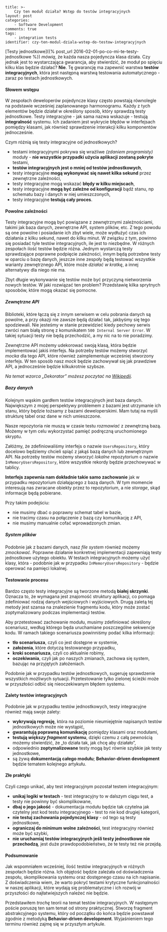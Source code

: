 ~~~
title: >-
    Czy ten moduł działa? Wstęp do testów integracyjnych
layout: post
categories: 
    - Software Development
comments: true
tags: 
    - integration tests
identifier: czy-ten-modul-dziala-wstep-do-testow-integracyjnych
~~~

[Testy jednostkowe]({% post_url 2016-02-01-po-co-mi-te-testy-jednostkowe %}) *mówią*, że każda nasza pojedyncza klasa działa.
Czy jednak jest to wystarczająca gwarancja, aby stwierdzić, że moduł po spięciu kilku klas będzie działać? **Nie**.
Tę gwarancję ma zapewnić warstwa **testów integracyjnych**, która jest następną warstwą testowania automatycznego - zaraz po testach jednostkowych.

#### Słowem wstępu

W zespołach deweloperów pojedyncze klasy często powstają równolegle na podstawie wcześniej zaplanowanego harmonogramu. 
Każdy z tych elementów będzie działał w określony sposób, który sprawdzą testy jednostkowe. Testy integracyjne - jak 
sama nazwa wskazuje - testują **integralność** systemu. Ich zadaniem jest wykrycie błędów w interfejsach pomiędzy klasami, 
jak również sprawdzenie interakcji kilku komponentów jednocześnie. 

Czym różnią się testy integracyjne od jednostkowych?

- testami integracyjnymi pokrywa się wrażliwe *(zdaniem programisty)* moduły - **nie wszystkie przypadki użycia aplikacji zostaną pokryte** testami,
- **testów integracyjnych jest o mniej od testów jednostkowych**,
- testy integracyjne **mogą wykonywać się nawet kilka sekund** przez zewnętrzne zależności,
- testy integracyjne mogą wskazać **błędy w kilku miejscach**,
- testy integracyjne **mogą być zależne od konfiguracji** bądź stanu, np schematu bazy i danych w niej umieszczonych,
- testy integracyjne **testują cały proces**.

#### Powolne zależności 

Testy integracyjne mogą być powiązane z zewnętrznymi zależnościami, takimi jak baza danych, zewnętrzne API, system plików, etc.
Z tego powodu są one powolne i posiadanie ich zbyt wiele, może wydłużyć czas ich działania z kilku sekund, nawet do kilku minut.
W związku z tym, powinno się posiadać tyle testów integracyjnych, ile jest to niezbędne. W różnych zespołach ilość testów
będzie różna. Jednym wystarczą testy sprawdzające poprawne podpięcie zależności, innym będą potrzebne testy w oparciu
o bazę danych, jeszcze inne zespoły będą testować wszystkie warianty zewnętrznego API, które może *działać w kratkę*, a 
innej alternatywy dla niego nie ma.

Zbyt długie wykonywanie się testów może być przyczyną nietworzenia nowych testów. W jaki rozwiązać ten problem? 
Przedstawię kilka sprytnych sposobów, które mogą okazać się pomocne.

##### Zewnętrzne API

Biblioteki, które łączą się z innym serwisem w celu pobrania danych są powolne, a przy okazji nie zawsze będą działać tak, 
jakbyśmy się tego spodziewali. Nie jesteśmy w stanie przewidzieć kiedy pechowy serwis zwróci nam białą stronę z komunikatem
`500 Internal Server Error`. W takiej sytuacji testy nie będą przechodzić, a my nic na to nie poradzimy.  

Zewnętrzne API możemy udekorować swoją klasą, która będzie implementować jakiś interfejs. Na potrzeby testów możemy stworzyć
*mocka* dla tego API, które również zaimplementuje wcześniej stworzony interfejs. W ten sposób nasz *mock* będzie zachowywał się
jak prawdziwe API, a jednocześnie będzie kilkukrotnie szybsze. 

*Na temat wzorca „Dekorator” możesz poczytać na [Wikipedii](https://pl.wikipedia.org/wiki/Dekorator_(wzorzec_projektowy)).* 

##### Bazy danych

Kolejnym wąskim gardłem testów integracyjnych jest baza danych. Największym z mojej perspektywy problemem z bazami jest
utrzymanie ich stanu, który będzie tożsamy z bazami deweloperskimi. Mam tutaj na myśli strukturę tabel oraz dane w nich umieszczone.

Nasze repozytoria nie muszą w czasie testu *rozmawiać* z zewnętrzną bazą. Możemy w tym celu wykorzystać pamięć podręczną
uruchomionego skryptu. 

Załóżmy, że zdefiniowaliśmy interfejs o nazwie `UsersRepository`, który docelowo będziemy chcieli spiąć z jakąś bazą danych
lub zewnętrznym API. Na potrzeby testów możemy stworzyć *lokalne* repozytorium o nazwie `InMemoryUsersRepository`, które 
wszystkie rekordy będzie przechowywać w tablicy. 

**Interfejs zapewnia nam dokładnie takie samo zachowanie** jak w przypadku repozytorium działającego z bazą danych. 
W tym momencie interesują nas zwracane obiekty przez to repozytorium, a nie *storage*, skąd informacje będą pobierane.

Przy takim podejściu: 

- nie musimy dbać o poprawny schemat tabel w bazie,
- nie tracimy czasu na połączenie z bazą czy komunikację z API,
- nie musimy manualnie cofać wprowadzonych zmian.

##### System plików

Podobnie jak z bazami danych, nasz *file system* również możemy *zmockować*. Poprawne działanie konkretnej implementacji
zapewniają testy jednostkowe użytego obiektu. W testach integracyjnych możemy użyć klasy, która - podobnie jak w przypadku
`InMemoryUsersRepository` - będzie operować na pamięci lokalnej.

#### Testowanie procesu

Bardzo często testy integracyjne są tworzone metodą **białej skrzynki**. Oznacza to, że wymagana jest znajomość struktury 
aplikacji, co pomaga zdefiniować rodzaj danych wejściowych i wyjściowych. Drugą zaletą tej metody jest szansa na znalezienie 
fragmentu kodu, który może zostać zoptymalizowany podczas implementacji testów.

Aby przetestować zachowanie modułu, musimy zdefiniować określony scenariusz, według którego będa uruchamiane
poszczególne sekwencje kodu. W ramach takiego scenariusza powinniśmy podać kilka informacji:

- **tło scenariusza**, czyli co jest dostępne w systemie,
- **założenia**, które dotyczą testowanego przypadku,
- **kroki scenariusza**, czyli co aktualnie robimy,
- **oczekiwania**, czyli jak po naszych zmianach, zachowa się system, bazując na przyjętych założeniach.

Podobnie jak w przypadku testów jednostkowych, sugeruję sprawdzenie wszystkich możliwych sytuacji. Przetestowanie
tylko zielonej ścieżki może w przyszłości odbić się nieoczekiwanym błędem systemu.

#### Zalety testów integracyjnych

Podobnie jak w przypadku testów jednostkowych, testy integracyjne również mają swoje zalety:

- **wykrywają regresję**, która na poziomie nieumiejętnie napisanych testów jednostkowych może nie wystąpić,
- **gwarantują poprawną komunikację** pomiędzy klasami oraz modułami,
- **testują *większy fragment* systemu**, dzięki czemu z całą pewnością możemy stwierdzić, że „to działa tak, jak chcę aby działało”,
- odpowiednio **zoptymalizowane** testy mogą być równie szybkie jak testy jednostkowe,
- są żywą **dokumentacją całego modułu**; **Behavior-driven development** będzie tematem kolejnego artykułu.

#### Złe praktyki

Czyli czego unikać, aby test integracyjnym pozostał testem integracyjnym:

- **unikaj logiki w testach** - test integracyjny to w dalszym ciągu test, a testy nie powinny być skomplikowane,
- **dbaj o jego jakość** - dokumentacja modułu będzie tak czytelna jak czytelny jest kod testu integracyjnego - test to nie kod drugiej kategorii,
- **nie testuj zachowania pojedynczej klasy** - od tego są testy jednostkowe,
- **ograniczaj do minimum wolne zależności**, test integracyjny również może być szybki,
- **nie uruchamiaj testów integracyjnych jeśli testy jednostkowe nie przechodzą**, jest duże prawdopodobieństwo, że te testy też nie przejdą.

#### Podsumowanie

Jak wspomniałem wcześniej, ilość testów integracyjnych w różnych zespołach będzie różna. Ich objętość będzie zależała
od doświadczenia zespołu, skomplikowania systemu oraz dostępnego czasu na ich napisanie. Z doświadczenia wiem, że warto
pokryć testami krytyczne funkcjonalności w naszej aplikacji, które wydają się problematyczne i ich rozwój w przyszłości
do najłatwiejszych należeć nie będzie.

Przedstawiłem *trochę* teorii na temat testów integracyjnych. W następnym poście poruszę ten sam temat od strony praktycznej.
Stworzę fragment abstrakcyjnego systemu, który od początku do końca będzie powstawał zgodnie z metodyką **Behavior-driven development**.
Wyjaśnieniem tego terminu również zajmę się w przyszłym artykule.
